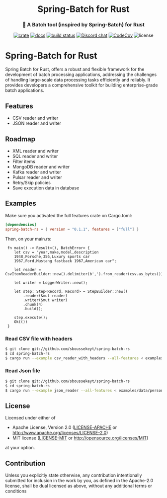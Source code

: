  <div align="center">
   <h1>Spring-Batch for Rust</h1>
   <h3>🐞 A Batch tool (inspired by Spring-Batch) for Rust</h3>

   [![crate](https://img.shields.io/crates/v/spring-batch-rs.svg)](https://crates.io/crates/spring-batch-rs)
   [![docs](https://docs.rs/spring-batch-rs/badge.svg)](https://docs.rs/spring-batch-rs)
   [![build status](https://github.com/sboussekeyt/spring-batch-rs/actions/workflows/rust.yml/badge.svg)](https://github.com/sboussekeyt/spring-batch-rs/actions/workflows/rust.yml)
   [![Discord chat](https://img.shields.io/discord/1097536141617528966.svg?logo=discord&style=flat-square)](https://discord.gg/9FNhawNsG6)
   [![CodeCov](https://codecov.io/gh/sboussekeyt/spring-batch-rs/branch/main/graph/badge.svg)](https://codecov.io/gh/sboussekeyt/spring-batch-rs)
   ![license](https://shields.io/badge/license-MIT%2FApache--2.0-blue)
  </div>

 # Spring-Batch for Rust

Spring Batch for Rust, offers a robust and flexible framework for the development of batch processing applications, addressing the challenges of handling large-scale data processing tasks efficiently and reliably. It provides developers a comprehensive toolkit for building enterprise-grade batch applications.

 ## Features
 + CSV reader and writer
 + JSON reader and writer

 ## Roadmap
 + XML reader and writer
 + SQL reader and writer
 + Filter items
 + MongoDB reader and writer
 + Kafka reader and writer
 + Pulsar reader and writer
 + Retry/Skip policies
 + Save execution data in database

 ## Examples

 Make sure you activated the full features crate on Cargo.toml:

 ```toml
[dependencies]
spring-batch-rs = { version = "0.1.1", features = ["full"] }
```

Then, on your main.rs:

```rust,no_run
 fn main() -> Result<(), BatchError> {
    let csv = "year,make,model,description
    1948,Porsche,356,Luxury sports car
    1967,Ford,Mustang fastback 1967,American car";

    let reader = CsvItemReaderBuilder::new().delimiter(b',').from_reader(csv.as_bytes());

    let writer = LoggerWriter::new();

    let step: Step<Record, Record> = StepBuilder::new()
        .reader(&mut reader)
        .writer(&mut writer)
        .chunk(4)
        .build();

    step.execute();
    Ok(())
 }
 ```

 ### Read CSV file with headers
 ```sh
$ git clone git://github.com/sboussekeyt/spring-batch-rs
$ cd spring-batch-rs
$ cargo run --example csv_reader_with_headers --all-features < examples/data/cars_with_headers.csv
```

### Read Json file
 ```sh
$ git clone git://github.com/sboussekeyt/spring-batch-rs
$ cd spring-batch-rs
$ cargo run --example json_reader --all-features < examples/data/persons.json
```

 ## License

 Licensed under either of

 -   Apache License, Version 2.0
     ([LICENSE-APACHE](LICENSE-APACHE) or <http://www.apache.org/licenses/LICENSE-2.0>)
 -   MIT license
     ([LICENSE-MIT](LICENSE-MIT) or <http://opensource.org/licenses/MIT>)

 at your option.

 ## Contribution

 Unless you explicitly state otherwise, any contribution intentionally submitted
 for inclusion in the work by you, as defined in the Apache-2.0 license, shall be
 dual licensed as above, without any additional terms or conditions
